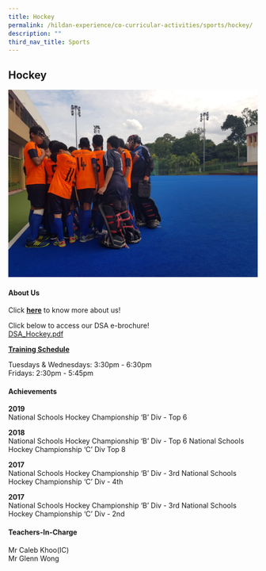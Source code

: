 ```yaml
---
title: Hockey
permalink: /hildan-experience/co-curricular-activities/sports/hockey/
description: ""
third_nav_title: Sports
---
```

Hockey
------

![](/images/CCA/Hockey_2019.jpg)


#### About Us

Click **[here](/files/CCA/HockeyOrientation_2021_intro.pdf)** to know more about us!  
  

Click below to access our DSA e-brochure!  
[DSA\_Hockey.pdf](https://sthildassec-moe-edu-sg-admin.cwp.sg/qql/slot/u168/CCA%202021/Sports%20CCA/Latest%20PDF/DSA_Hockey.pdf)  

  
**<u>Training Schedule</u>**  

Tuesdays & Wednesdays: 3:30pm - 6:30pm <br>
Fridays: 2:30pm - 5:45pm


#### Achievements

**2019**  
National Schools Hockey Championship ‘B’ Div - Top 6

**2018**  
National Schools Hockey Championship ‘B’ Div - Top 6 National Schools Hockey Championship ‘C’ Div Top 8

**2017**  
National Schools Hockey Championship ‘B’ Div - 3rd National Schools Hockey Championship ‘C’ Div - 4th  

**2017**  
National Schools Hockey Championship ‘B’ Div - 3rd National Schools Hockey Championship ‘C’ Div - 2nd

#### Teachers-In-Charge

Mr Caleb Khoo(IC)  
Mr Glenn Wong